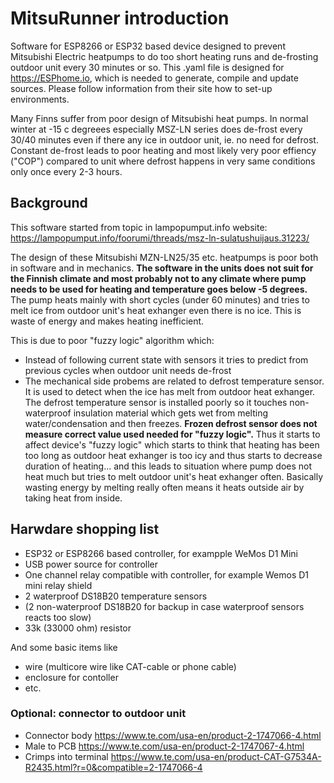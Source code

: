 # MitsuRunner introduction
Software for ESP8266 or ESP32 based device designed to prevent Mitsubishi Electric heatpumps to do too short heating runs and de-frosting outdoor unit every 30 minutes or so. This .yaml file is designed for https://ESPhome.io, which is needed to generate, compile and update sources. Please follow information from their site how to set-up environments.

Many Finns suffer from poor design of Mitsubishi  heat pumps. In normal winter at -15 c degreees especially MSZ-LN series does de-frost every 30/40 minutes even if there any ice in outdoor unit, ie. no need for defrost. Constant de-frost leads to poor heating and most likely very poor effiency ("COP") compared to unit where defrost happens in very same conditions only once every 2-3 hours. 

## Background
This software started from topic in lampopumput.info website: https://lampopumput.info/foorumi/threads/msz-ln-sulatushuijaus.31223/ 

The design of these Mitsubishi MZN-LN25/35 etc. heatpumps is poor both in software and in mechanics. **The software in the units does not suit for the Finnish climate and most probably not to any climate where pump needs to be used for heating and temperature goes below -5 degrees.** The pump heats mainly with short cycles (under 60 minutes) and tries to melt ice from outdoor unit's heat exhanger even there is no ice. This is waste of energy and makes heating inefficient. 

This is due to poor "fuzzy logic" algorithm which: 
- Instead of following current state with sensors it tries to predict from previous cycles when outdoor unit needs de-frost 
- The mechanical side probems are related to defrost temperature sensor. It is used to detect when the ice has melt from outdoor heat exhanger. The defrost temperature sensor is installed poorly so it touches non-waterproof insulation material which gets wet from melting water/condensation and then freezes. **Frozen defrost sensor does not measure correct value used needed for "fuzzy logic".** Thus it starts to affect device's "fuzzy logic" which starts to think that heating has been too long as outdoor heat exhanger is too icy and thus starts to decrease duration of heating... and this leads to situation where pump does not heat much but tries to melt outdoor unit's heat exhanger often. Basically wasting energy by melting really often means it heats outside air by taking heat from inside. 

## Harwdare shopping list
- ESP32 or ESP8266 based controller, for exampple WeMos D1 Mini
- USB power source for controller
- One channel relay compatible with controller, for example Wemos D1 mini relay shield
- 2 waterproof DS18B20 temperature sensors
- (2 non-waterproof DS18B20 for backup in case waterproof sensors reacts too slow)
- 33k (33000 ohm) resistor

And some basic items like 
- wire (multicore wire like CAT-cable or phone cable)
- enclosure for contoller
- etc.

### Optional: connector to outdoor unit
* Connector body https://www.te.com/usa-en/product-2-1747066-4.html
* Male to PCB https://www.te.com/usa-en/product-2-1747067-4.html
* Crimps into terminal https://www.te.com/usa-en/product-CAT-G7534A-R2435.html?r=0&compatible=2-1747066-4
